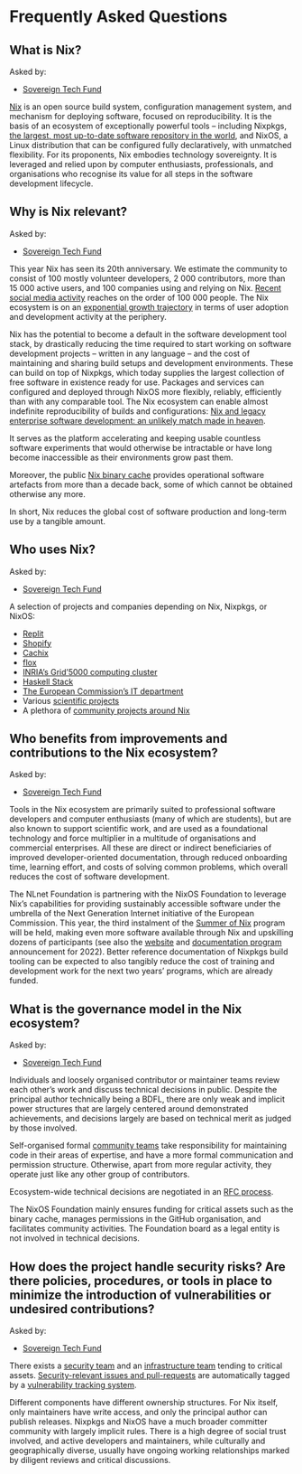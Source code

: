 # Frequently Asked Questions

## What is Nix?

Asked by:
- [Sovereign Tech Fund](https://sovereigntechfund.de/en/challenges/)

[Nix](https://nix.dev/) is an open source build system, configuration management system, and mechanism for deploying software, focused on reproducibility.
It is the basis of an ecosystem of exceptionally powerful tools – including Nixpkgs, [the largest, most up-to-date software repository in the world](https://repology.org/repositories/graphs), and NixOS, a Linux distribution that can be configured fully declaratively, with unmatched flexibility.
For its proponents, Nix embodies technology sovereignty.
It is leveraged and relied upon by computer enthusiasts, professionals, and organisations who recognise its value for all steps in the software development lifecycle.

## Why is Nix relevant?

Asked by:
- [Sovereign Tech Fund](https://sovereigntechfund.de/en/challenges/)

This year Nix has seen its 20th anniversary.
We estimate the community to consist of 100 mostly volunteer developers, 2 000 contributors, more than 15 000 active users, and 100 companies using and relying on Nix.
[Recent social media activity](https://www.youtube.com/watch?v=fuWPuJZ9NcU) reaches on the order of 100 000 people.
The Nix ecosystem is on an [exponential growth trajectory](https://ossinsight.io/analyze/NixOS/nixpkgs#overview) in terms of user adoption and development activity at the periphery.

Nix has the potential to become a default in the software development tool stack, by drastically reducing the time required to start working on software development projects – written in any language – and the cost of maintaining and sharing build setups and development environments.
These can build on top of Nixpkgs, which today supplies the largest collection of free software in existence ready for use.
Packages and services can configured and deployed through NixOS more flexibly, reliably, efficiently than with any comparable tool.
The Nix ecosystem can enable almost indefinite reproducibility of builds and configurations:
[Nix and legacy enterprise software development: an unlikely match made in heaven](https://talks.nixcon.org/nixcon-2022/talk/QQPBFW/).

It serves as the platform accelerating and keeping usable countless software experiments that would otherwise be intractable or have long become inaccessible as their environments grow past them.

Moreover, the public [Nix binary cache](http://cache.nixos.org/) provides operational software artefacts from more than a decade back, some of which cannot be obtained otherwise any more.

In short, Nix reduces the global cost of software production and long-term use by a tangible amount.

## Who uses Nix?

Asked by:
- [Sovereign Tech Fund](https://sovereigntechfund.de/en/challenges/)

A selection of projects and companies depending on Nix, Nixpkgs, or NixOS:

- [Replit](https://blog.replit.com/nix)
- [Shopify](https://shopify.engineering/shipit-presents-how-shopify-uses-nix)
- [Cachix](https://www.cachix.org/)
- [flox](https://floxdev.com/)
- [INRIA’s Grid’5000 computing cluster](https://nix-tutorial.gitlabpages.inria.fr/nix-tutorial/index.html)
- [Haskell Stack](https://docs.haskellstack.org/en/stable/nix_integration/)
- [The European Commission’s IT department](https://www.youtube.com/watch?v=I7wdcJ3YhoU)
- Various [scientific projects](https://www.youtube.com/watch?v=SjjEDTccpQA)
- A plethora of [community projects around Nix](https://github.com/nix-community/)

## Who benefits from improvements and contributions to the Nix ecosystem?

Asked by:
- [Sovereign Tech Fund](https://sovereigntechfund.de/en/challenges/)

Tools in the Nix ecosystem are primarily suited to professional software developers and computer enthusiasts (many of which are students), but are also known to support scientific work, and are used as a foundational technology and force multiplier in a multitude of organisations and commercial enterprises.
All these are direct or indirect beneficiaries of improved developer-oriented documentation, through reduced onboarding time, learning effort, and costs of solving common problems, which overall reduces the cost of software development.

The NLnet Foundation is partnering with the NixOS Foundation to leverage Nix’s capabilities for providing sustainably accessible software under the umbrella of the Next Generation Internet initiative of the European Commission.
This year, the third instalment of the [Summer of Nix](https://github.com/ngi-nix/summer-of-nix/) program will be held, making even more software available through Nix and upskilling dozens of participants (see also the [website](https://web.archive.org/web/20220927101525/https://summer.nixos.org/) and [documentation program](https://discourse.nixos.org/t/summer-of-nix-documentation-stream/20351) announcement for 2022).
Better reference documentation of Nixpkgs build tooling can be expected to also tangibly reduce the cost of training and development work for the next two years’ programs, which are already funded.

## What is the governance model in the Nix ecosystem?

Asked by:
- [Sovereign Tech Fund](https://sovereigntechfund.de/en/challenges/)

Individuals and loosely organised contributor or maintainer teams review each other’s work and discuss technical decisions in public.
Despite the principal author technically being a BDFL, there are only weak and implicit power structures that are largely centered around demonstrated achievements, and decisions largely are based on technical merit as judged by those involved.

Self-organised formal [community teams](https://nixos.org/community/#governance-teams) take responsibility for maintaining code in their areas of expertise, and have a more formal communication and permission structure. Otherwise, apart from more regular activity, they operate just like any other group of contributors.

Ecosystem-wide technical decisions are negotiated in an [RFC process](https://github.com/NixOS/rfcs/).

The NixOS Foundation mainly ensures funding for critical assets such as the binary cache, manages permissions in the GitHub organisation, and facilitates community activities. The Foundation board as a legal entity is not involved in technical decisions.

## How does the project handle security risks? Are there policies, procedures, or tools in place to minimize the introduction of vulnerabilities or undesired contributions?

Asked by:
- [Sovereign Tech Fund](https://sovereigntechfund.de/en/challenges/)

There exists a [security team](https://nixos.org/community/teams/security.html) and an [infrastructure team](https://nixos.org/community/teams/infrastructure.html) tending to critical assets. [Security-relevant issues and pull-requests](https://github.com/NixOS/nixpkgs/labels/1.severity%3A%20security) are automatically tagged by a [vulnerability tracking system](https://github.com/nix-community/vulnix/).

Different components have different ownership structures.
For Nix itself, only maintainers have write access, and only the principal author can publish releases.
Nixpkgs and NixOS have a much broader committer community with largely implicit rules.
There is a high degree of social trust involved, and active developers and maintainers, while culturally and geographically diverse, usually have ongoing working relationships marked by diligent reviews and critical discussions.

